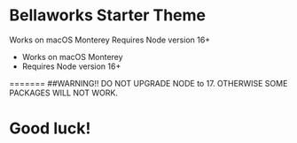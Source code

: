 Bellaworks Starter Theme
=======

[^note]:
Works on macOS Monterey
Requires Node version 16+

* Works on macOS Monterey
* Requires Node version 16+


=======
##WARNING!!
DO NOT UPGRADE NODE to 17. OTHERWISE SOME PACKAGES WILL NOT WORK.


Good luck!
=======

